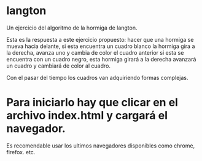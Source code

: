 # langton
Un ejercicio del algoritmo de la hormiga de langton.

Esta es la respuesta a este ejercicio propuesto: hacer que una hormiga se mueva hacia delante, si esta encuentra un cuadro blanco la hormiga gira a la derecha, avanza uno y cambia de color el cuadro anterior
si esta se encuentra con un cuadro negro, esta hormiga girará a la derecha avanzará un cuadro y cambiará de color al cuadro.

Con el pasar del tiempo los cuadros van adquiriendo formas complejas.

# Para iniciarlo hay que clicar en el archivo index.html y cargará el navegador.
Es recomendable usar los ultimos navegadores disponibles como chrome, firefox. etc.
